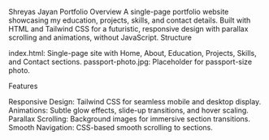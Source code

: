 Shreyas Jayan Portfolio
Overview
A single-page portfolio website showcasing my education, projects, skills, and contact details. Built with HTML and Tailwind CSS for a futuristic, responsive design with parallax scrolling and animations, without JavaScript.
Structure

index.html: Single-page site with Home, About, Education, Projects, Skills, and Contact sections.
passport-photo.jpg: Placeholder for passport-size photo.

Features

Responsive Design: Tailwind CSS for seamless mobile and desktop display.
Animations: Subtle glow effects, slide-up transitions, and hover scaling.
Parallax Scrolling: Background images for immersive section transitions.
Smooth Navigation: CSS-based smooth scrolling to sections.
